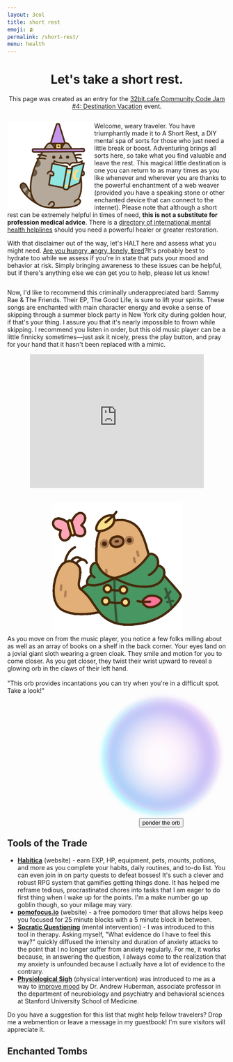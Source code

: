 ```yaml
---
layout: 3col
title: short rest
emoji: 🫂
permalink: /short-rest/
menu: health
---
```


<link rel="stylesheet" href="/bookshelf.css">
<style>
  #wrapper {
    position: relative;
    justify-self: center;
    width: 300px;
    height: 300px;
    text-align: center;
    left: 50%;
    transform: translateX(-50%);
  }
  #ball { /* tutorial from https://www.geeksforgeeks.org spinning-ball-animation-with-glow-effect-using-css/ */
    height: 250px;
    width: 250px;
    position: relative;
    border-radius: 250px;
    animation: spinBall 5s linear infinite;
    box-shadow: inset 0 0 30px #fff,
    inset 6px 0 100px violet,
    inset -6px 0 75px #0ff,
    inset 6px 0 30px violet,
    inset -6px 0 24px #0ff,
    0 0 18px #fff, -4px
    0 18px violet, 4px 0 18px #0ff;
    z-index: 1;
    margin: 0 auto;
  }
  @keyframes spinBall {
    100% {
    transform: rotate(360deg);
    }
  }
  #fatedMantra {
    z-index: 2;
    width: 202px;
    position: absolute;
    top: 7em;
    left: 50px;
    margin: 0 auto;
  }
</style>

<script> /* script credit: https://mitchum.blog/how-to-build-a-magic-eight-ball-with-javascript/ */
  let mantras = [
    'I am capable. I can do this. My success is assured.',
    'This is hard, but it was meant to be hard. I can handle this.',
    'I am feeling bad right now, but this will pass with time. Breathe.',
    'I have everything I need to get through this.',
    'I can choose how I respond to this situation.',
    'I give myself permission to seek rest.',
    'Fear is no longer an excuse I will accept.',
    'I set myself free from expectations and desires.'
  ]

  let displayMantra = function()
  {
    let index = Math.floor(Math.random() * mantras.length);
    let mantra = mantras[index];
    let element = document.getElementById( 'fatedMantra' );
    element.style.display = 'inline-block';
    element.innerHTML = mantra;
  }
</script>
<h1 style="text-align: center;">Let's take a short rest.</h1>
<p style="text-align: center;">
  This page was created as an entry for the <a target="_blank" href="https://tilde.32bit.cafe/~ribose/events/destination/index.html">32bit.cafe Community Code Jam #4: Destination Vacation</a> event.
</p>
<div style="display: inline-block;">
  <p>
    <img src="/graphics/layout/short-rest/pusheen-reading.png" style="width: 200px; float: left;" title="gif by Pusheen">
    Welcome, weary traveler. You have triumphantly made it to A Short Rest, a DIY mental spa of sorts for those who just need a little break or boost. Adventuring brings all sorts here, so take what you find valuable and leave the rest. This magical little destination is one you can return to as many times as you like whenever and wherever you are thanks to the powerful enchantment of a web weaver (provided you have a speaking stone or other enchanted device that can connect to the internet). Please note that although a short rest can be extremely helpful in times of need, <b>this is not a substitute for profession medical advice</b>. There is a <a href="https://www.helpguide.org/find-help.htm">directory of international mental health helplines</a> should you need a powerful healer or greater restoration.
  </p>
  <p>
    With that disclaimer out of the way, let's HALT here and assess what you might need. <a target="_blank" href="https://www.goodtherapy.org/blog/how-are-you-feeling-take-minute-halt-for-your-health-0515184">Are you <b>h</b>ungry, <b>a</b>ngry, <b>l</b>onely, <b>t</b>ired</a>?It's probably best to hydrate too while we assess if you're in state that puts your mood and behavior at risk. Simply bringing awareness to these issues can be helpful, but if there's anything else we can get you to help, please let us know!
  </p>
</div>
<div class="two-col">
  <p>
    Now, I'd like to recommend this criminally underappreciated bard: Sammy Rae & The Friends. Their EP, The Good Life, is sure to lift your spirits. These songs are enchanted with main character energy and evoke a sense of skipping through a summer block party in New York city during golden hour, if that's your thing. I assure you that it's nearly impossible to frown while skipping. I recommend you listen in order, but this old music player can be a little finnicky sometimes—just ask it nicely, press the play button, and pray for your hand that it hasn't been replaced with a mimic.
  </p>
  <p align="center">
    <iframe style="border: 0; width: 400px; height: 307px;" src="https://bandcamp.com/EmbeddedPlayer/album=1569565009/size=large/bgcol=ffffff/linkcol=0687f5/artwork=small/transparent=true/" seamless><a href="https://sammyraemusic.bandcamp.com/album/the-good-life">The Good Life by Sammy Rae</a></iframe>
  </p>
</div>
<br>
<div class="col-wrapper">
  <div class="three-col">
    <div style="text-align: center;">
      <img src="/graphics/layout/short-rest/pusheen-butterfly.png" style="width: 300px;" title="gif by Pusheen">
    </div>
    <div class="mantra-peddler">
      As you move on from the music player, you notice a few folks milling about as well as an array of books on a shelf in the back corner. Your eyes land on a jovial giant sloth wearing a green cloak. They smile and motion for you to come closer. As you get closer, they twist their wrist upward to reveal a glowing orb in the claws of their left hand.
      <br>
      <br>
      "This orb provides incantations you can try when you're in a difficult spot. Take a look!"
    </div>
    <div id="wrapper">
      <br>
      <div id="fatedMantra">
      </div>
      <div id="ball">
      </div>
      <br>
      <div id="mantraButton"> 
        <button class="orb.button" type="button" onclick="displayMantra()">ponder the orb</button>
      </div>
    </div>
  </div>
</div>
<h2>Tools of the Trade</h2>
<ul>
  <li>
    <a target="_blank" href="https://habitica.com/"><b>Habitica</b></a> (website) - earn EXP, HP, equipment, pets, mounts, potions, and more as you complete your habits, daily routines, and to-do list. You can even join in on party quests to defeat bosses! It's such a clever and robust RPG system that gamifies getting things done. It has helped me reframe tedious, procrastinated chores into tasks that I am eager to do first thing when I wake up for the points. I'm a make number go up goblin though, so your milage may vary.
  </li>
  <li>
    <a target="_blank" href="https://pomofocus.io/"><b>pomofocus.io</b></a> (website) - a free pomodoro timer that allows helps keep you focused for 25 minute blocks with a 5 minute block in between.
  </li>
  <li>
    <a target="_blank" href="https://www.psychologytools.com/professional/techniques/socratic-questioning-socratic-dialogue/"><b>Socratic Questioning</b></a> (mental intervention) - I was introduced to this tool in therapy. Asking myself, "What evidence do I have to feel this way?" quickly diffused the intensity and duration of anxiety attacks to the point that I no longer suffer from anxiety regularly. For me, it works because, in answering the question, I always come to the realization that my anxiety is unfounded because I actually have a lot of evidence to the contrary.</li>
  <li>
    <a target="_blank" href="https://www.youtube.com/watch?v=kSZKIupBUuc&t=124s"><b>Physiological Sigh</b></a> (physical intervention) was introduced to me as a way to <a target="_blank" href="https://scopeblog.stanford.edu/2023/02/09/cyclic-sighing-can-help-breathe-away-anxiety/">improve mood</a> by Dr. Andrew Huberman, associate professor in the department of neurobiology and psychiatry and behavioral sciences at Stanford University School of Medicine.
  </li>
</ul>
Do you have a suggestion for this list that might help fellow travelers? Drop me a webmention or leave a message in my guestbook! I'm sure visitors will appreciate it.
<br>
<h2>Enchanted Tombs</h2>
<div class="bookshelf-container">
  <div class="bookshelf">
    <div class="books noext">
      <a target="_blank" href="https://www.poojalakshmin.com/realselfcare">
        <div class="book" style="--bg-image: url(/graphics/layout/books/real-self-care.png);" title="buying something shiny or working harder just isn't going to cut it"></div>
      </a>
      <a target="_blank" href="https://www.poojalakshmin.com/realselfcare">
        <div class="book" style="--bg-image: url(/graphics/layout/books/how-to-do-the-work.png);" title="lots of deep journaling prompts to really help unpack your inner challenges, including parental trauma"></div>
      </a>
      <a target="_blank" href="https://www.strugglecare.com/book">
      <div class="book" style="--bg-image: url(/graphics/layout/books/How-to-Keep-House.png);" title="you're probably already familiar with Struggle Care, but just in case, I wanted to include this"></div>
      </a>
    </div>
  </div>
</div>
